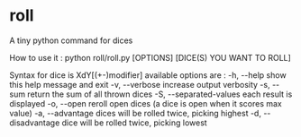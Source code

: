 # roll
A tiny python command for dices

How to use it : python roll/roll.py [OPTIONS] [DICE(S) YOU WANT TO ROLL]

Syntax for dice is XdY[(+-)modifier]
available options are :
  -h, --help            show this help message and exit
  -v, --verbose         increase output verbosity
  -s, --sum             return the sum of all thrown dices
  -S, --separated-values
                        each result is displayed
  -o, --open            reroll open dices (a dice is open when it scores max
                        value)
  -a, --advantage       dices will be rolled twice, picking highest
  -d, --disadvantage    dice will be rolled twice, picking lowest

